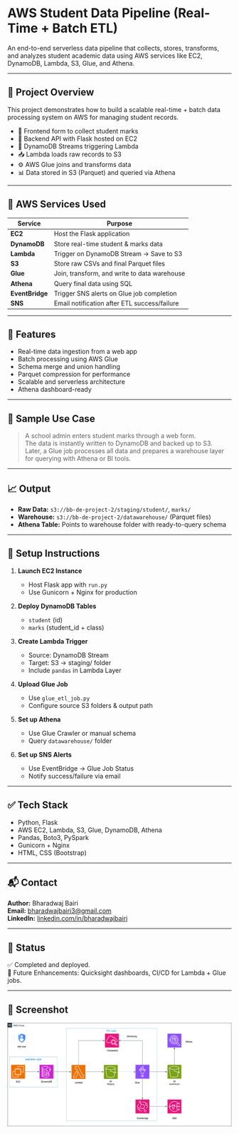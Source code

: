 # AWS Student Data Pipeline (Real-Time + Batch ETL)

An end-to-end serverless data pipeline that collects, stores, transforms, and analyzes student academic data using AWS services like EC2, DynamoDB, Lambda, S3, Glue, and Athena.

---

## 🔧 Project Overview

This project demonstrates how to build a scalable real-time + batch data processing system on AWS for managing student records.

- 🧾 Frontend form to collect student marks
- 🧠 Backend API with Flask hosted on EC2
- 🔄 DynamoDB Streams triggering Lambda
- 📥 Lambda loads raw records to S3
- ⚙️ AWS Glue joins and transforms data
- 📊 Data stored in S3 (Parquet) and queried via Athena

---

## 🔗 AWS Services Used

| Service        | Purpose                                      |
|----------------|----------------------------------------------|
| **EC2**        | Host the Flask application                   |
| **DynamoDB**   | Store real-time student & marks data         |
| **Lambda**     | Trigger on DynamoDB Stream → Save to S3      |
| **S3**         | Store raw CSVs and final Parquet files       |
| **Glue**       | Join, transform, and write to data warehouse |
| **Athena**     | Query final data using SQL                   |
| **EventBridge**| Trigger SNS alerts on Glue job completion    |
| **SNS**        | Email notification after ETL success/failure |

---

## 📌 Features

- Real-time data ingestion from a web app
- Batch processing using AWS Glue
- Schema merge and union handling
- Parquet compression for performance
- Scalable and serverless architecture
- Athena dashboard-ready

---

## 🧪 Sample Use Case

> A school admin enters student marks through a web form.  
> The data is instantly written to DynamoDB and backed up to S3.  
> Later, a Glue job processes all data and prepares a warehouse layer for querying with Athena or BI tools.

---

## 📈 Output

- **Raw Data:** `s3://bb-de-project-2/staging/student/`, `marks/`
- **Warehouse:** `s3://bb-de-project-2/datawarehouse/` (Parquet files)
- **Athena Table:** Points to warehouse folder with ready-to-query schema

---

## 🧰 Setup Instructions

1. **Launch EC2 Instance**  
   - Host Flask app with `run.py`
   - Use Gunicorn + Nginx for production

2. **Deploy DynamoDB Tables**  
   - `student` (id)  
   - `marks` (student_id + class)

3. **Create Lambda Trigger**  
   - Source: DynamoDB Stream  
   - Target: S3 → staging/ folder  
   - Include `pandas` in Lambda Layer

4. **Upload Glue Job**  
   - Use `glue_etl_job.py`  
   - Configure source S3 folders & output path

5. **Set up Athena**  
   - Use Glue Crawler or manual schema  
   - Query `datawarehouse/` folder

6. **Set up SNS Alerts**  
   - Use EventBridge → Glue Job Status  
   - Notify success/failure via email

---

## ✅ Tech Stack

- Python, Flask
- AWS EC2, Lambda, S3, Glue, DynamoDB, Athena
- Pandas, Boto3, PySpark
- Gunicorn + Nginx
- HTML, CSS (Bootstrap)

---

## 📬 Contact

**Author:** Bharadwaj Bairi  
**Email:** bharadwajbairi3@gmail.com  
**LinkedIn:** [linkedin.com/in/bharadwajbairi](https://linkedin.com/in/bharadwajbairi)

---

## 🏁 Status

✅ Completed and deployed.  
🎯 Future Enhancements: Quicksight dashboards, CI/CD for Lambda + Glue jobs.

---

## 📌 Screenshot

![Pipeline Diagram](diagram/project2.drawio.png)


